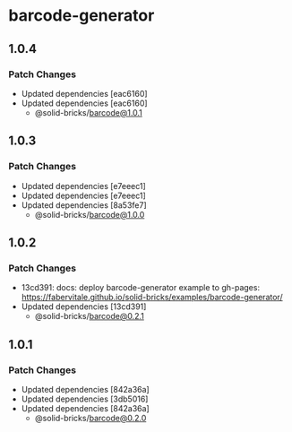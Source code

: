 # barcode-generator

## 1.0.4

### Patch Changes

- Updated dependencies [eac6160]
- Updated dependencies [eac6160]
  - @solid-bricks/barcode@1.0.1

## 1.0.3

### Patch Changes

- Updated dependencies [e7eeec1]
- Updated dependencies [e7eeec1]
- Updated dependencies [8a53fe7]
  - @solid-bricks/barcode@1.0.0

## 1.0.2

### Patch Changes

- 13cd391: docs: deploy barcode-generator example to gh-pages: https://fabervitale.github.io/solid-bricks/examples/barcode-generator/
- Updated dependencies [13cd391]
  - @solid-bricks/barcode@0.2.1

## 1.0.1

### Patch Changes

- Updated dependencies [842a36a]
- Updated dependencies [3db5016]
- Updated dependencies [842a36a]
  - @solid-bricks/barcode@0.2.0
